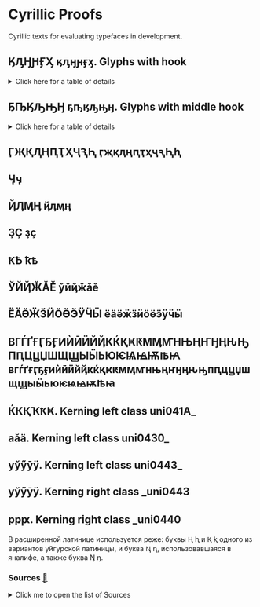 # Cyrillic Proofs  
  
Cyrillic texts for evaluating typefaces in development. 
  
## ӃԒӇԨӺӼ ӄԓӈԩӻӽ. Glyphs with hook   
  
<details>
  <summary>Click here for a table of details</summary>  
      
| Code | Char | Image | Language |  
|:---- |:---- |:---- |:---- |  
| uni04C3 | Ӄ | <img src="https://github.com/StefanPeev/Common-Serif/blob/main/images/uni04C3_Ka_With_Hook.png" width="100" /> | Chukchi, Koryak, Alyutor, Itelmen, Yukaghir, Yupik, Aleut, Nivkh, Ket, Tofalar, Selkup |   
</details> 
  
## ҔҦӃԠԢӇ ҕҧӄԡԣӈ. Glyphs with middle hook  
  
<details>
  <summary>Click here for a table of details</summary>  
    
| Code | Char | Image | Language |  
|:---- |:---- |:---- |:---- |  
| uni0494 | Ҕ | <img src="https://github.com/StefanPeev/Common-Serif/blob/main/images/uni0494_Ghe_With_Middle_Hook.png" width="100" /> | Abkhaz, Yakut |  
| uni04A6 | Ҧ | <img src="https://github.com/StefanPeev/Common-Serif/blob/main/images/uni04А6_Pe_With_Middle_Hook.png" width="100" /> | Abkhaz |  
| uni0520 | Ԡ | <img src="https://github.com/StefanPeev/Common-Serif/blob/main/images/uni0520_El_With_Middle_Hook.png" width="100" /> | Abkhaz, Chuvash |  
| uni0522 | Ԣ | <img src="https://github.com/StefanPeev/Common-Serif/blob/main/images/uni0522_En_With_Middle_Hook.png" width="100" /> | Chuvash |  
</details>  
  
## ӶҖҚԮҢԤҬҲҶԆԦ ӷҗқԯңԥҭҳҷԇԦԧ  
## Ӌӌ  
## ҊӅӍӉ ҋӆӎӊ 
## ҘҪ ҙҫ  
## ҞҌ ҟҍ  
## ЎЙҊӁӐӖ ўйҋӂӑӗ  
## ЁӒӚӜӞӤӦӪӬӰӴӸ ёӓӛӝӟӥӧӫӭӱӵӹ  
## ВГЃҐҒӶҔӺИЍӢӤЙҊКЌҚҜԞМӍꙦНЊҢҤӇӉԊԢПԤЦꚎЏШЩꚖЫӸЬЮѤѨꙜѬꙒꙖ вгѓґғӷҕӻиѝӣӥйҋкќқҝԟмӎꙧнњңҥӈӊԋԣпԥцꚏџшщꚗыӹьюѥѩꙝѭꙓꙗ  
## ЌКҚҠҞҜ. Kerning left class uni041A_
## аӑӓ. Kerning left class uni0430_  
## уўӳӯӱ. Kerning left class uni0443_  
## уўӳӯӱ. Kerning right class _uni0443  
## рҏԗ. Kerning right class _uni0440  
  
  
В расширенной латинице используется реже: буквы Ⱨ ⱨ и Ⱪ ⱪ одного из вариантов уйгурской латиницы, и буква Ꞑ ꞑ, использовавшаяся в яналифе, а также буква Ŋ ŋ.  
  
### <a id=src></a>Sources [:arrows_counterclockwise:](#tc_src)  
   
<details>
  <summary>Click me to open the list of Sources</summary>  
  
+ Kostas Bartsokas. [Cyrillic Proofs](https://github.com/kosbarts/Commissioner/tree/master/documentation/proofs/Cyrillic%20Proofs)  
+ r12a. [Script links. Cyrillic](https://r12a.github.io/scripts/links.html?iso=cyrl)  
+ r12a. [All Cyrillic](https://r12a.github.io/pickers/cyrl-all/index.html)  
+ r12a. [Cyrillic](https://r12a.github.io/uniview/index.html?block=cyrillic#title)  
+ Eymen Efe Altun. [All words in all languages](https://github.com/eymenefealtun/all-words-in-all-languages)  
+ Hermit Dave. [Frequency Words](https://github.com/hermitdave/FrequencyWords)  
</details>  
  